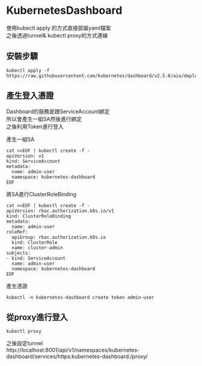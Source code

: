 # KubernetesDashboard  

使用kubectl apply 的方式直接部屬yaml檔案  
之後透過tunnel& kubectl proxy的方式連線  

## 安裝步驟   

```
kubectl apply -f https://raw.githubusercontent.com/kubernetes/dashboard/v2.5.0/aio/deploy/recommended.yaml
```

## 產生登入憑證  
  
Dashboard的服務是跟ServiceAccount綁定  
所以會產生一組SA然後進行綁定  
之後利用Token進行登入  

產生一組SA  
```
cat <<EOF | kubectl create -f -
apiVersion: v1
kind: ServiceAccount
metadata:
  name: admin-user
  namespace: kubernetes-dashboard
EOF
```

將SA進行ClusterRoleBinding  
```
cat <<EOF | kubectl create -f -
apiVersion: rbac.authorization.k8s.io/v1
kind: ClusterRoleBinding
metadata:
  name: admin-user
roleRef:
  apiGroup: rbac.authorization.k8s.io
  kind: ClusterRole
  name: cluster-admin
subjects:
- kind: ServiceAccount
  name: admin-user
  namespace: kubernetes-dashboard
EOF
```

產生憑證  
```
kubectl -n kubernetes-dashboard create token admin-user
```

## 從proxy進行登入  

```
kubectl proxy
```

之後設定tunnel  
http://localhost:8001/api/v1/namespaces/kubernetes-dashboard/services/https:kubernetes-dashboard:/proxy/
